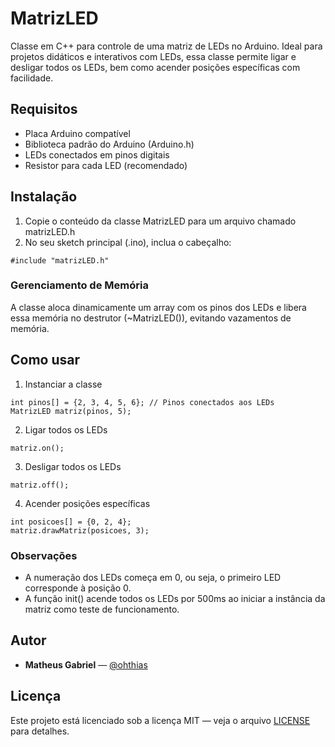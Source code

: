 # MatrizLED

Classe em C++ para controle de uma matriz de LEDs no Arduino. Ideal para projetos didáticos e interativos com LEDs, essa classe permite ligar e desligar todos os LEDs, bem como acender posições específicas com facilidade.

## Requisitos

- Placa Arduino compatível
- Biblioteca padrão do Arduino (Arduino.h)
- LEDs conectados em pinos digitais
- Resistor para cada LED (recomendado)

## Instalação

1. Copie o conteúdo da classe MatrizLED para um arquivo chamado matrizLED.h
2. No seu sketch principal (.ino), inclua o cabeçalho:

```
#include "matrizLED.h"
```

### Gerenciamento de Memória
A classe aloca dinamicamente um array com os pinos dos LEDs e libera essa memória no destrutor (~MatrizLED()), evitando vazamentos de memória.

## Como usar
1. Instanciar a classe
   
```
int pinos[] = {2, 3, 4, 5, 6}; // Pinos conectados aos LEDs
MatrizLED matriz(pinos, 5);
```

2. Ligar todos os LEDs

```
matriz.on();
```

3. Desligar todos os LEDs

```
matriz.off();
```

4. Acender posições específicas

```
int posicoes[] = {0, 2, 4};
matriz.drawMatriz(posicoes, 3);
```

### Observações

- A numeração dos LEDs começa em 0, ou seja, o primeiro LED corresponde à posição 0.
- A função init() acende todos os LEDs por 500ms ao iniciar a instância da matriz como teste de funcionamento.

## Autor

- **Matheus Gabriel** — [@ohthias](https://github.com/ohthias)

## Licença

Este projeto está licenciado sob a licença MIT — veja o arquivo [LICENSE](LICENSE) para detalhes.
